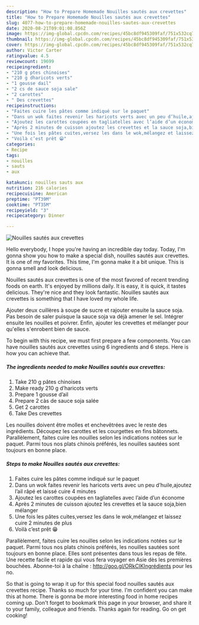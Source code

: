 ```yaml
---
description: "How to Prepare Homemade Nouilles sautés aux crevettes"
title: "How to Prepare Homemade Nouilles sautés aux crevettes"
slug: 4077-how-to-prepare-homemade-nouilles-sautes-aux-crevettes
date: 2020-08-21T09:01:08.856Z
image: https://img-global.cpcdn.com/recipes/45bc8df945309faf/751x532cq70/nouilles-sautes-aux-crevettes-photo-principale-de-la-recette.jpg
thumbnail: https://img-global.cpcdn.com/recipes/45bc8df945309faf/751x532cq70/nouilles-sautes-aux-crevettes-photo-principale-de-la-recette.jpg
cover: https://img-global.cpcdn.com/recipes/45bc8df945309faf/751x532cq70/nouilles-sautes-aux-crevettes-photo-principale-de-la-recette.jpg
author: Victor Carter
ratingvalue: 4.5
reviewcount: 19699
recipeingredient:
- "210 g ptes chinoises"
- "210 g dharicots verts"
- "1 gousse dail"
- "2 cs de sauce soja sale"
- "2 carottes"
- " Des crevettes"
recipeinstructions:
- "Faites cuire les pâtes comme indiqué sur le paquet"
- "Dans un wok faites revenir les haricots verts avec un peu d’huile,ajoutez l’ail râpé et laissé cuire 4 minutes"
- "Ajoutez les carottes coupées en tagliatelles avec l’aide d’un économe"
- "Après 2 minutes de cuisson ajoutez les crevettes et la sauce soja,bien mélanger"
- "Une fois les pâtes cuites,versez les dans le wok,mélangez et laissez cuire 2 minutes de plus"
- "Voilà c’est prêt 😁"
categories:
- Recipe
tags:
- nouilles
- sauts
- aux

katakunci: nouilles sauts aux 
nutrition: 216 calories
recipecuisine: American
preptime: "PT39M"
cooktime: "PT35M"
recipeyield: "3"
recipecategory: Dinner

---
```



![Nouilles sautés aux crevettes](https://img-global.cpcdn.com/recipes/45bc8df945309faf/751x532cq70/nouilles-sautes-aux-crevettes-photo-principale-de-la-recette.jpg)

Hello everybody, I hope you're having an incredible day today. Today, I'm gonna show you how to make a special dish, nouilles sautés aux crevettes. It is one of my favorites. This time, I'm gonna make it a bit unique. This is gonna smell and look delicious.

Nouilles sautés aux crevettes is one of the most favored of recent trending foods on earth. It's enjoyed by millions daily. It is easy, it is quick, it tastes delicious. They're nice and they look fantastic. Nouilles sautés aux crevettes is something that I have loved my whole life.

Ajouter deux cuillères à soupe de sucre et rajouter ensuite la sauce soja. Pas besoin de saler puisque la sauce soja va déjà amener le sel. Intégrer ensuite les nouilles et poivrer. Enfin, ajouter les crevettes et mélanger pour qu&#39;elles s&#39;enrobent bien de sauce.


To begin with this recipe, we must first prepare a few components. You can have nouilles sautés aux crevettes using 6 ingredients and 6 steps. Here is how you can achieve that.

<!--inarticleads1-->

##### The ingredients needed to make Nouilles sautés aux crevettes:

1. Take 210 g pâtes chinoises
1. Make ready 210 g d’haricots verts
1. Prepare 1 gousse d’ail
1. Prepare 2 càs de sauce soja salée
1. Get 2 carottes
1. Take  Des crevettes


Les nouilles doivent être molles et enchevêtrées avec le reste des ingrédients. Découpez les carottes et les courgettes en fins bâtonnets. Parallèlement, faites cuire les nouilles selon les indications notées sur le paquet. Parmi tous nos plats chinois préférés, les nouilles sautées sont toujours en bonne place. 

<!--inarticleads2-->

##### Steps to make Nouilles sautés aux crevettes:

1. Faites cuire les pâtes comme indiqué sur le paquet
1. Dans un wok faites revenir les haricots verts avec un peu d’huile,ajoutez l’ail râpé et laissé cuire 4 minutes
1. Ajoutez les carottes coupées en tagliatelles avec l’aide d’un économe
1. Après 2 minutes de cuisson ajoutez les crevettes et la sauce soja,bien mélanger
1. Une fois les pâtes cuites,versez les dans le wok,mélangez et laissez cuire 2 minutes de plus
1. Voilà c’est prêt 😁


Parallèlement, faites cuire les nouilles selon les indications notées sur le paquet. Parmi tous nos plats chinois préférés, les nouilles sautées sont toujours en bonne place. Elles sont présentes dans tous les repas de fête. Une recette facile et rapide qui vous fera voyager en Asie dès les premières bouchées. Abonne-toi à la chaîne : http://goo.gl/ORkCIKIngrédients pour les no. 

So that is going to wrap it up for this special food nouilles sautés aux crevettes recipe. Thanks so much for your time. I'm confident you can make this at home. There is gonna be more interesting food in home recipes coming up. Don't forget to bookmark this page in your browser, and share it to your family, colleague and friends. Thanks again for reading. Go on get cooking!
